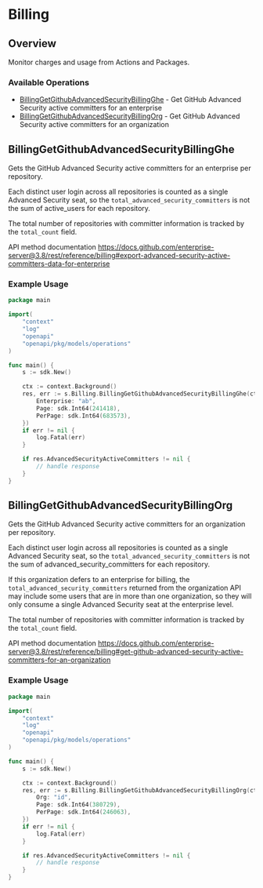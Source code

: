 # Billing

## Overview

Monitor charges and usage from Actions and Packages.

### Available Operations

* [BillingGetGithubAdvancedSecurityBillingGhe](#billinggetgithubadvancedsecuritybillingghe) - Get GitHub Advanced Security active committers for an enterprise
* [BillingGetGithubAdvancedSecurityBillingOrg](#billinggetgithubadvancedsecuritybillingorg) - Get GitHub Advanced Security active committers for an organization

## BillingGetGithubAdvancedSecurityBillingGhe

Gets the GitHub Advanced Security active committers for an enterprise per repository.

Each distinct user login across all repositories is counted as a single Advanced Security seat, so the `total_advanced_security_committers` is not the sum of active_users for each repository.

The total number of repositories with committer information is tracked by the `total_count` field.

API method documentation
<https://docs.github.com/enterprise-server@3.8/rest/reference/billing#export-advanced-security-active-committers-data-for-enterprise>

### Example Usage

```go
package main

import(
	"context"
	"log"
	"openapi"
	"openapi/pkg/models/operations"
)

func main() {
    s := sdk.New()

    ctx := context.Background()
    res, err := s.Billing.BillingGetGithubAdvancedSecurityBillingGhe(ctx, operations.BillingGetGithubAdvancedSecurityBillingGheRequest{
        Enterprise: "ab",
        Page: sdk.Int64(241418),
        PerPage: sdk.Int64(683573),
    })
    if err != nil {
        log.Fatal(err)
    }

    if res.AdvancedSecurityActiveCommitters != nil {
        // handle response
    }
}
```

## BillingGetGithubAdvancedSecurityBillingOrg

Gets the GitHub Advanced Security active committers for an organization per repository.

Each distinct user login across all repositories is counted as a single Advanced Security seat, so the `total_advanced_security_committers` is not the sum of advanced_security_committers for each repository.

If this organization defers to an enterprise for billing, the `total_advanced_security_committers` returned from the organization API may include some users that are in more than one organization, so they will only consume a single Advanced Security seat at the enterprise level.

The total number of repositories with committer information is tracked by the `total_count` field.

API method documentation
<https://docs.github.com/enterprise-server@3.8/rest/reference/billing#get-github-advanced-security-active-committers-for-an-organization>

### Example Usage

```go
package main

import(
	"context"
	"log"
	"openapi"
	"openapi/pkg/models/operations"
)

func main() {
    s := sdk.New()

    ctx := context.Background()
    res, err := s.Billing.BillingGetGithubAdvancedSecurityBillingOrg(ctx, operations.BillingGetGithubAdvancedSecurityBillingOrgRequest{
        Org: "id",
        Page: sdk.Int64(380729),
        PerPage: sdk.Int64(246063),
    })
    if err != nil {
        log.Fatal(err)
    }

    if res.AdvancedSecurityActiveCommitters != nil {
        // handle response
    }
}
```
